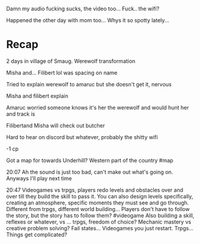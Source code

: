 Damn my audio fucking sucks, the video too... Fuck.. the wifi? 

Happened the other day with mom too... Whys it so spotty lately...

# Recap 
2 days in village of Smaug. Werewolf transformation

Misha and... Filibert lol was spacing on name

Tried to explain werewolf to amaruc but she doesn't get it, nervous

Misha and filibert explain

Amaruc worried someone knows it's her the werewolf and would hunt her and track is

Filibertand Misha will check out butcher

Hard to hear on discord but whatever, probably the shitty wifi

-1 cp

Got a map for towards Underhill? Western part of the country #map

20:07
Ah the sound is just too bad, can't make out what's going on. Anyways I'll play next time

20:47
Videogames vs trpgs, players redo levels and obstacles over and over till they build the skill to pass it. You can also design levels specifically, creating an atmosphere, specific moments they must see and go through. Different from trpgs, different world building... Players don't have to follow the story, but the story has to follow them? #videogame Also building a skill, reflexes or whatever, vs ... trpgs, freedom of choice? Mechanic mastery vs creative problem solving? Fail states... Videogames you just restart. Trpgs... Things get complicated?



